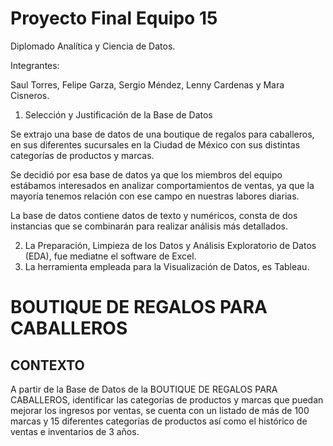 # Proyecto Final Equipo 15
Diplomado Analítica y Ciencia de Datos.

Integrantes: 

Saul Torres, Felipe Garza, Sergio Méndez, Lenny Cardenas y Mara Cisneros.

              
1. Selección y Justificación de la Base de Datos

  Se extrajo una base de datos de una boutique de regalos para caballeros, en sus diferentes sucursales en la Ciudad de México con sus distintas categorías de productos y marcas.

  Se decidió por esa base de datos ya que los miembros del equipo estábamos interesados en analizar comportamientos de ventas, ya que la mayoría tenemos relación con ese campo en nuestras labores diarias.

  La base de datos contiene datos de texto y numéricos, consta de dos instancias que se combinarán para realizar análisis más detallados.

2. La Preparación, Limpieza de los Datos y Análisis Exploratorio de Datos (EDA), fue mediatne el software de Excel.
3. La herramienta empleada para la Visualización de Datos, es Tableau.
 
# BOUTIQUE DE REGALOS PARA CABALLEROS

## CONTEXTO

A partir de la Base de Datos de la BOUTIQUE DE REGALOS PARA CABALLEROS, identificar las categorías de productos y marcas que puedan mejorar los ingresos por ventas, se cuenta con un listado de más de 100 marcas y 15 diferentes categorías de productos así como el histórico de ventas e inventarios de 3 años.
